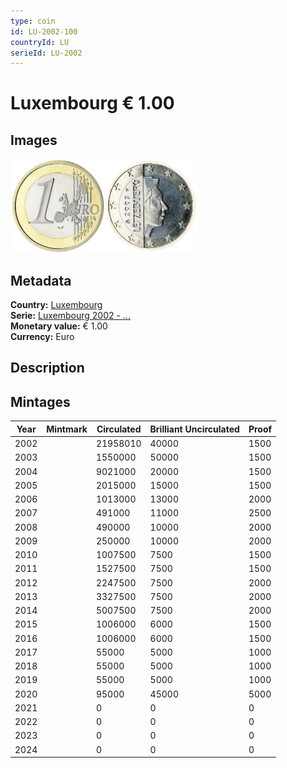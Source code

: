 ```yaml
---
type: coin
id: LU-2002-100
countryId: LU
serieId: LU-2002
---
```


# Luxembourg € 1.00

## Images

<img src="../../../Images/common-2002-100.webp" height="150" alt="Front image"><img src="Images/luxembourg-2002-100.webp" height="150" alt="Back image">

## Metadata

**Country:** [Luxembourg](../index.md)\
**Serie:** [Luxembourg 2002 - ...](index.md)\
**Monetary value:** € 1.00\
**Currency:** Euro

## Description

## Mintages

| Year | Mintmark | Circulated | Brilliant Uncirculated | Proof |
| ---- | -------- | ---------- | ---------------------- | ----- |
| 2002 |          | 21958010   | 40000                  | 1500  |
| 2003 |          | 1550000    | 50000                  | 1500  |
| 2004 |          | 9021000    | 20000                  | 1500  |
| 2005 |          | 2015000    | 15000                  | 1500  |
| 2006 |          | 1013000    | 13000                  | 2000  |
| 2007 |          | 491000     | 11000                  | 2500  |
| 2008 |          | 490000     | 10000                  | 2000  |
| 2009 |          | 250000     | 10000                  | 2000  |
| 2010 |          | 1007500    | 7500                   | 1500  |
| 2011 |          | 1527500    | 7500                   | 1500  |
| 2012 |          | 2247500    | 7500                   | 2000  |
| 2013 |          | 3327500    | 7500                   | 2000  |
| 2014 |          | 5007500    | 7500                   | 2000  |
| 2015 |          | 1006000    | 6000                   | 1500  |
| 2016 |          | 1006000    | 6000                   | 1500  |
| 2017 |          | 55000      | 5000                   | 1000  |
| 2018 |          | 55000      | 5000                   | 1000  |
| 2019 |          | 55000      | 5000                   | 1000  |
| 2020 |          | 95000      | 45000                  | 5000  |
| 2021 |          | 0          | 0                      | 0     |
| 2022 |          | 0          | 0                      | 0     |
| 2023 |          | 0          | 0                      | 0     |
| 2024 |          | 0          | 0                      | 0     |
